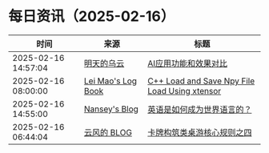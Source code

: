 ﻿# 每日资讯（2025-02-16）

|时间|来源|标题|
|---|---|---|
|2025-02-16 14:57:04|[明天的乌云](https://blog.xlab.app/atom.xml)|[AI应用功能和效果对比](https://blog.xlab.app/p/274d272e/)|
|2025-02-16 08:00:00|[Lei Mao's Log Book](https://leimao.github.io/atom.xml)|[C++ Load and Save Npy File Load Using xtensor](https://leimao.github.io/blog/CPP-Npy-Load-Save-xtensor/)|
|2025-02-16 14:55:00|[Nansey's Blog](https://www.nansey.me/feeds/posts/default)|[英语是如何成为世界语言的？](https://www.nansey.me/2025/02/globish.html)|
|2025-02-16 06:44:04|[云风的 BLOG](http://blog.codingnow.com/atom.xml)|[卡牌构筑类桌游核心规则之四](https://blog.codingnow.com/2025/02/dbg_rules_4.html)|
